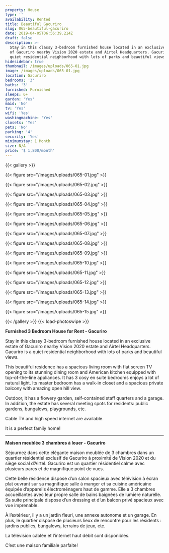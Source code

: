 ```yaml
---
property: House
type: ''
availability: Rented
title: Beautiful Gacuriro
slug: 065-beautiful-gacuriro
date: 2019-04-05T06:56:39.214Z
draft: false
description: >-
  Stay in this classy 3-bedroom furnished house located in an exclusive estate
  of Gacuriro nearby Vision 2020 estate and Airtel Headquarters. Gacuriro is a
  quiet residential neighborhood with lots of parks and beautiful views.
hidesidebar: true
thumbnail: /images/uploads/065-01.jpg
image: /images/uploads/065-01.jpg
location: Gacuriro
bedrooms: '3'
baths: '3'
furnished: Furnished
sleeps: 6+
garden: 'Yes'
maid: 'No'
tv: 'Yes'
wifi: 'Yes'
washingmachine: 'Yes'
closets: 'Yes'
pets: 'No'
parking: '4'
security: 'Yes'
minimumstay: 1 Month
size: N/A
price: '$ 1,800/month'
---
```

{{< gallery >}} 

{{< figure src="/images/uploads/065-01.jpg" >}} 

{{< figure src="/images/uploads/065-02.jpg" >}}

 {{< figure src="/images/uploads/065-03.jpg" >}} 

{{< figure src="/images/uploads/065-04.jpg" >}}

{{< figure src="/images/uploads/065-05.jpg" >}}

 {{< figure src="/images/uploads/065-06.jpg" >}}

 {{< figure src="/images/uploads/065-07.jpg" >}}

 {{< figure src="/images/uploads/065-08.jpg" >}}

{{< figure src="/images/uploads/065-09.jpg" >}} 

{{< figure src="/images/uploads/065-10.jpg" >}}

 {{< figure src="/images/uploads/065-11.jpg" >}} 

{{< figure src="/images/uploads/065-12.jpg" >}}

{{< figure src="/images/uploads/065-13.jpg" >}}

{{< figure src="/images/uploads/065-14.jpg" >}}

{{< figure src="/images/uploads/065-15.jpg" >}}

 {{< /gallery >}} {{< load-photoswipe >}}

**Furnished 3 Bedroom House for Rent - Gacuriro**

Stay in this classy 3-bedroom furnished house located in an exclusive estate of Gacuriro nearby Vision 2020 estate and Airtel Headquarters. Gacuriro is a quiet residential neighborhood with lots of parks and beautiful views.

This beautiful residence has a spacious living room with flat screen TV opening to its stunning dining room and American kitchen equipped with top-of-the-line appliances. It has 3 cosy en suite bedrooms enjoys a lot of natural light. Its master bedroom has a walk-in closet and a spacious private balcony with amazing open hill view. 

Outdoor, it has a flowery garden, self-contained staff quarters and a garage. In addition, the estate has several meeting spots for residents: public gardens, bungalows, playgrounds, etc.

Cable TV and high speed internet are available.

It is a perfect family home!

- - -

**Maison meublée 3 chambres à louer - Gacuriro**

Séjournez dans cette élégante maison meublée de 3 chambres dans un quartier résidentiel exclusif de Gacuriro à proximité́ de Vision 2020 et du siège social d’Airtel. Gacuriro est un quartier résidentiel calme avec plusieurs parcs et de magnifique point de vues.

Cette belle résidence dispose d’un salon spacieux avec télévision à écran plat ouvrant sur sa magnifique salle à manger et sa cuisine américaine équipée d’appareils électroménagers haut de gamme. Elle a 3 chambres accueillantes avec leur propre salle de bains baignées de lumière naturelle. Sa suite principale dispose d’un dressing et d’un balcon privé spacieux avec vue imprenable.

À l’extérieur, il y a un jardin fleuri, une annexe autonome et un garage. En plus, le quartier dispose de plusieurs lieux de rencontre pour les résidents : jardins publics, bungalows, terrains de jeux, etc.

La télévision câblée et l’internet haut débit sont disponibles.

C’est une maison familiale parfaite!
